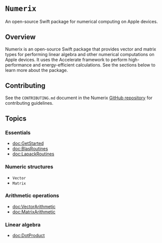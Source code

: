 # ``Numerix``

An open-source Swift package for numerical computing on Apple devices.

## Overview

Numerix is an open-source Swift package that provides vector and matrix types for performing linear algebra and other numerical computations on Apple devices. It uses the Accelerate framework to perform high-performance and energy-efficient calculations. See the sections below to learn more about the package.

## Contributing

See the `CONTRIBUTING.md` document in the Numerix [GitHub repository](https://github.com/wigging/numerix) for contributing guidelines.

## Topics

### Essentials

- <doc:GetStarted>
- <doc:BlasRoutines>
- <doc:LapackRoutines>

### Numeric structures

- ``Vector``
- ``Matrix``

### Arithmetic operations

- <doc:VectorArithmetic>
- <doc:MatrixArithmetic>

### Linear algebra

- <doc:DotProduct>
